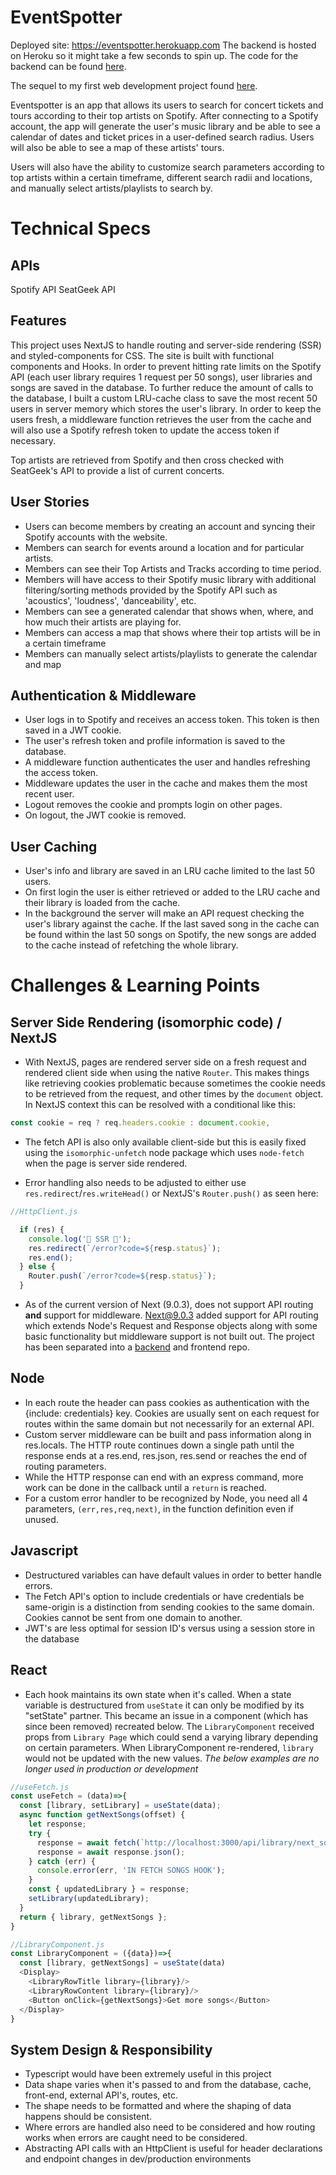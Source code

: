 # EventSpotter

Deployed site: https://eventspotter.herokuapp.com
The backend is hosted on Heroku so it might take a few seconds to spin up. The code for the backend can be found [here](https://github.com/brianqian/eventspotter-backend).

The sequel to my first web development project found [here](https://github.com/brianqian/SpotifyEvents).

Eventspotter is an app that allows its users to search for concert tickets and tours according to their top artists on Spotify. After connecting to a Spotify account, the app will generate the user's music library and be able to see a calendar of dates and ticket prices in a user-defined search radius. Users will also be able to see a map of these artists' tours.

Users will also have the ability to customize search parameters according to top artists within a certain timeframe, different search radii and locations, and manually select artists/playlists to search by.

# Technical Specs

## APIs

Spotify API
SeatGeek API

## Features

This project uses NextJS to handle routing and server-side rendering (SSR) and styled-components for CSS. The site is built with functional components and Hooks. In order to prevent hitting rate limits on the Spotify API (each user library requires 1 request per 50 songs), user libraries and songs are saved in the database. To further reduce the amount of calls to the database, I built a custom LRU-cache class to save the most recent 50 users in server memory which stores the user's library. In order to keep the users fresh, a middleware function retrieves the user from the cache and will also use a Spotify refresh token to update the access token if necessary.

Top artists are retrieved from Spotify and then cross checked with SeatGeek's API to provide a list of current concerts.

## User Stories

- Users can become members by creating an account and syncing their Spotify accounts with the website.
- Members can search for events around a location and for particular artists.
- Members can see their Top Artists and Tracks according to time period.
- Members will have access to their Spotify music library with additional filtering/sorting methods provided by the Spotify API such as 'acoustics', 'loudness', 'danceability', etc.
- Members can see a generated calendar that shows when, where, and how much their artists are playing for.
- Members can access a map that shows where their top artists will be in a certain timeframe
- Members can manually select artists/playlists to generate the calendar and map

## Authentication & Middleware

- User logs in to Spotify and receives an access token. This token is then saved in a JWT cookie.
- The user's refresh token and profile information is saved to the database.
- A middleware function authenticates the user and handles refreshing the access token.
- Middleware updates the user in the cache and makes them the most recent user.
- Logout removes the cookie and prompts login on other pages.
- On logout, the JWT cookie is removed.

## User Caching

- User's info and library are saved in an LRU cache limited to the last 50 users.
- On first login the user is either retrieved or added to the LRU cache and their library is loaded from the cache.
- In the background the server will make an API request checking the user's library against the cache. If the last saved song in the cache can be found within the last 50 songs on Spotify, the new songs are added to the cache instead of refetching the whole library.

# Challenges & Learning Points

## Server Side Rendering (isomorphic code) / NextJS

- With NextJS, pages are rendered server side on a fresh request and rendered client side when using the native `Router`. This makes things like retrieving cookies problematic because sometimes the cookie needs to be retrieved from the request, and other times by the `document` object. In NextJS context this can be resolved with a conditional like this:

```Javascript
const cookie = req ? req.headers.cookie : document.cookie,
```

- The fetch API is also only available client-side but this is easily fixed using the `isomorphic-unfetch` node package which uses `node-fetch` when the page is server side rendered.

- Error handling also needs to be adjusted to either use `res.redirect`/`res.writeHead()` or NextJS's `Router.push()` as seen here:

```Javascript
//HttpClient.js

  if (res) {
    console.log('🚫 SSR 🚫');
    res.redirect(`/error?code=${resp.status}`);
    res.end();
  } else {
    Router.push(`/error?code=${resp.status}`);
  }
```

- As of the current version of Next (9.0.3), does not support API routing **and** support for middleware. Next@9.0.3 added support for API routing which extends Node's Request and Response objects along with some basic functionality but middleware support is not built out. The project has been separated into a [backend](https://github.com/brianqian/eventspotter-backend) and frontend repo.

## Node

- In each route the header can pass cookies as authentication with the {include: credentials} key. Cookies are usually sent on each request for routes within the same domain but not necessarily for an external API.
- Custom server middleware can be built and pass information along in res.locals. The HTTP route continues down a single path until the response ends at a res.end, res.json, res.send or reaches the end of routing parameters.
- While the HTTP response can end with an express command, more work can be done in the callback until a `return` is reached.
- For a custom error handler to be recognized by Node, you need all 4 parameters, `(err,res,req,next)`, in the function definition even if unused.

## Javascript

- Destructured variables can have default values in order to better handle errors.
- The Fetch API's option to include credentials or have credentials be same-origin is a distinction from sending cookies to the same domain. Cookies cannot be sent from one domain to another.
- JWT's are less optimal for session ID's versus using a session store in the database

## React

- Each hook maintains its own state when it's called. When a state variable is destructured from `useState` it can only be modified by its "setState" partner. This became an issue in a component (which has since been removed) recreated below. The `LibraryComponent` received props from `Library Page` which could send a varying library depending on certain parameters. When LibraryComponent re-rendered, `library` would not be updated with the new values. _The below examples are no longer used in production or development_

```javascript
//useFetch.js
const useFetch = (data)=>{
  const [library, setLibrary] = useState(data);
  async function getNextSongs(offset) {
    let response;
    try {
      response = await fetch(`http://localhost:3000/api/library/next_songs?offset=${offset}`);
      response = await response.json();
    } catch (err) {
      console.error(err, 'IN FETCH SONGS HOOK');
    }
    const { updatedLibrary } = response;
    setLibrary(updatedLibrary);
  }
  return { library, getNextSongs };
}

//LibraryComponent.js
const LibraryComponent = ({data})=>{
  const [library, getNextSongs] = useState(data)
  <Display>
    <LibraryRowTitle library={library}/>
    <LibraryRowContent library={library}/>
    <Button onClick={getNextSongs}>Get more songs</Button>
  </Display>
}

```

## System Design & Responsibility

- Typescript would have been extremely useful in this project
- Data shape varies when it's passed to and from the database, cache, front-end, external API's, routes, etc.
- The shape needs to be formatted and where the shaping of data happens should be consistent.
- Where errors are handled also need to be considered and how routing works when errors are caught need to be considered.
- Abstracting API calls with an HttpClient is useful for header declarations and endpoint changes in dev/production environments
